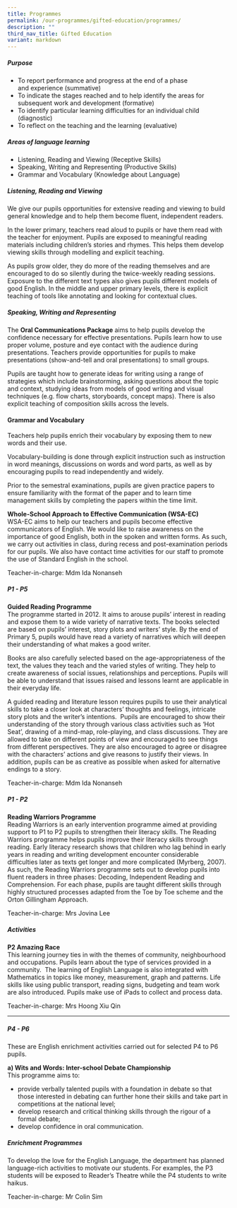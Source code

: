 ```yaml
---
title: Programmes
permalink: /our-programmes/gifted-education/programmes/
description: ""
third_nav_title: Gifted Education
variant: markdown
---
```

##### **Purpose**

*   To report performance and progress at the end of a phase and&nbsp;experience (summative)
*   To indicate the stages reached and to help identify the areas for subsequent work and development (formative)
*   To identify particular learning difficulties for an individual child (diagnostic)
*   To reflect on the teaching and the learning (evaluative)


##### **Areas of language learning**

*   Listening, Reading and Viewing (Receptive Skills)
*   Speaking, Writing and Representing (Productive Skills)
*   Grammar and Vocabulary (Knowledge about Language)   
##### **Listening, Reading and Viewing**
We give our pupils opportunities for extensive reading and viewing to build general knowledge and to help them become fluent, independent readers.

In the lower primary, teachers read aloud to pupils or have them read with the teacher for enjoyment. Pupils are exposed to meaningful reading materials including children’s stories and rhymes. This helps them develop viewing skills through modelling and explicit teaching.

As pupils grow older, they do more of the reading themselves and are encouraged to do so silently during the twice-weekly reading sessions. Exposure to the different text types also gives pupils different models of good English. In the middle and upper primary levels, there is explicit teaching of tools like annotating and looking for contextual clues. 

##### **Speaking, Writing and Representing**
The&nbsp;**Oral Communications Package**&nbsp;aims to help pupils develop the confidence necessary for effective presentations. Pupils learn how to use proper volume, posture and eye contact with the audience during presentations. Teachers provide opportunities for pupils to make presentations (show-and-tell and oral presentations) to small groups.

Pupils are taught how to generate ideas for writing using a range of strategies which include brainstorming, asking questions about the topic and context, studying ideas from models of good writing and visual techniques (e.g. flow charts, storyboards, concept maps). There is also explicit teaching of composition skills across the levels.

#### **Grammar and Vocabulary**
Teachers help pupils enrich their vocabulary by exposing them to new words and their use.  

Vocabulary-building is done through explicit instruction such as instruction in word meanings, discussions on words and word parts, as well as by encouraging pupils to read independently and widely.

Prior to the semestral examinations, pupils are given practice papers to ensure familiarity with the format of the paper and to learn time management skills by completing the papers within the time limit.


**Whole-School Approach to Effective Communication (WSA-EC)**<br>
WSA-EC aims to help our teachers and pupils become effective communicators of English. We would like to raise awareness on the importance of good English, both in the spoken and written forms.&nbsp;As such, we carry out activities in class, during recess and post-examination periods for our pupils.&nbsp;We also have contact time activities for our staff to promote the use of Standard English in the school.

Teacher-in-charge: Mdm Ida Nonanseh

##### **P1 - P5**
**Guided Reading Programme**<br>
The programme started in 2012. It aims to arouse pupils’ interest in reading and expose them to&nbsp;a wide variety of narrative texts. The books selected are based on pupils’ interest, story plots&nbsp;and writers’ style. By the end of Primary 5, pupils would have read a variety of narratives which will deepen their understanding of what makes a good writer.

Books are also carefully selected based on the age-appropriateness of the text, the values they&nbsp;teach and the varied styles of writing. They help to create awareness of social issues,&nbsp;relationships and perceptions. Pupils will be able to understand that issues raised and lessons&nbsp;learnt are applicable in their everyday life.

A guided reading and literature lesson requires pupils to use their analytical skills to take a closer&nbsp;look at characters’ thoughts and feelings, intricate story plots and the writer’s intentions. &nbsp;Pupils&nbsp;are encouraged to show their understanding of the story through various class activities such as&nbsp;‘Hot Seat’, drawing of a mind-map, role-playing, and class discussions. They are allowed to take&nbsp;on different points of view and encouraged to see things from different perspectives. They are&nbsp;also encouraged to agree or disagree with the characters’ actions and give reasons to justify&nbsp;their views. In addition, pupils can be as creative as possible when asked for alternative endings&nbsp;to a story.

Teacher-in-charge: Mdm Ida Nonanseh

##### **P1 - P2**
**Reading Warriors Programme**<br>
Reading Warriors is an early intervention programme aimed at providing support to P1 to P2&nbsp;pupils to strengthen their literacy skills. The Reading Warriors programme helps pupils improve&nbsp;their literacy skills through reading. Early literacy research shows that children who lag behind in early years in reading and writing development encounter considerable difficulties later as texts&nbsp;get longer and more complicated (Myrberg, 2007). As such, the Reading Warriors programme&nbsp;sets out to develop pupils into fluent readers in three phases: Decoding, Independent Reading&nbsp;and Comprehension. For each phase, pupils are taught different skills through highly structured&nbsp;processes adapted from the Toe by Toe scheme and the Orton Gillingham Approach.

Teacher-in-charge: Mrs Jovina Lee

##### **Activities**
**P2 Amazing Race**<br>
This learning journey ties in with the themes of community, neighbourhood and occupations. Pupils learn about the type of services provided in a community.&nbsp; The learning of English Language is also integrated with Mathematics in topics like money, measurement, graph and patterns. Life skills like using public transport, reading signs, budgeting and team work are also introduced. Pupils make use of iPads to collect and process data.

Teacher-in-charge: Mrs Hoong Xiu Qin

---------------------------------------------------------------

##### **P4 - P6**
These are English enrichment activities carried out for selected P4 to P6 pupils. 

**a)&nbsp;Wits and Words: Inter-school Debate Championship**<br>
This programme aims to:  

*   provide verbally talented pupils with a foundation in debate so that those interested in debating can further hone their skills and take part in competitions at the national level;&nbsp;
*   develop research and critical thinking skills through the rigour of a formal debate;&nbsp;
*   develop confidence in oral communication.

##### **Enrichment Programmes**

To develop the love for the English Language, the department has planned language-rich activities to motivate our students. For examples, the P3 students will be exposed to Reader’s Theatre while the P4 students to write haikus.

Teacher-in-charge: Mr Colin Sim
